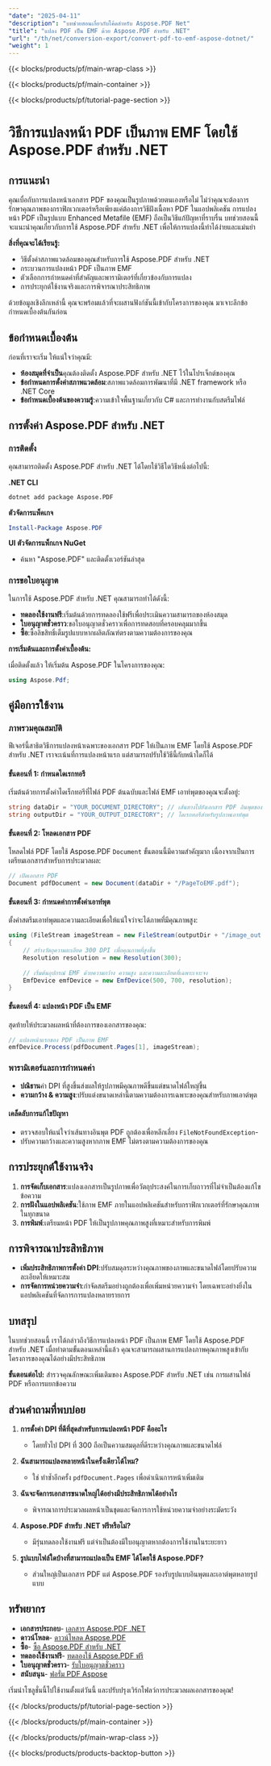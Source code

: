 ```yaml
---
"date": "2025-04-11"
"description": "บทช่วยสอนเกี่ยวกับโค้ดสำหรับ Aspose.PDF Net"
"title": "แปลง PDF เป็น EMF ด้วย Aspose.PDF สำหรับ .NET"
"url": "/th/net/conversion-export/convert-pdf-to-emf-aspose-dotnet/"
"weight": 1
---
```


{{< blocks/products/pf/main-wrap-class >}}

{{< blocks/products/pf/main-container >}}

{{< blocks/products/pf/tutorial-page-section >}}


# วิธีการแปลงหน้า PDF เป็นภาพ EMF โดยใช้ Aspose.PDF สำหรับ .NET

## การแนะนำ

คุณเบื่อกับการแปลงหน้าเอกสาร PDF ของคุณเป็นรูปภาพด้วยตนเองหรือไม่ ไม่ว่าคุณจะต้องการรักษาคุณภาพของกราฟิกเวกเตอร์หรือเพียงแค่ต้องการวิธีฝังเนื้อหา PDF ในแอปพลิเคชัน การแปลงหน้า PDF เป็นรูปแบบ Enhanced Metafile (EMF) ถือเป็นวิธีแก้ปัญหาที่ราบรื่น บทช่วยสอนนี้จะแนะนำคุณเกี่ยวกับการใช้ Aspose.PDF สำหรับ .NET เพื่อให้การแปลงนี้ทำได้ง่ายและแม่นยำ

**สิ่งที่คุณจะได้เรียนรู้:**
- วิธีตั้งค่าสภาพแวดล้อมของคุณสำหรับการใช้ Aspose.PDF สำหรับ .NET
- กระบวนการแปลงหน้า PDF เป็นภาพ EMF
- ตัวเลือกการกำหนดค่าที่สำคัญและพารามิเตอร์ที่เกี่ยวข้องกับการแปลง
- การประยุกต์ใช้งานจริงและการพิจารณาประสิทธิภาพ

ด้วยข้อมูลเชิงลึกเหล่านี้ คุณจะพร้อมแล้วที่จะผสานฟังก์ชันนี้เข้ากับโครงการของคุณ มาเจาะลึกข้อกำหนดเบื้องต้นกันก่อน

## ข้อกำหนดเบื้องต้น

ก่อนที่เราจะเริ่ม ให้แน่ใจว่าคุณมี:

- **ห้องสมุดที่จำเป็น**คุณต้องติดตั้ง Aspose.PDF สำหรับ .NET ไว้ในโปรเจ็กต์ของคุณ
- **ข้อกำหนดการตั้งค่าสภาพแวดล้อม**:สภาพแวดล้อมการพัฒนาที่มี .NET framework หรือ .NET Core
- **ข้อกำหนดเบื้องต้นของความรู้**:ความเข้าใจพื้นฐานเกี่ยวกับ C# และการทำงานกับสตรีมไฟล์

## การตั้งค่า Aspose.PDF สำหรับ .NET

### การติดตั้ง

คุณสามารถติดตั้ง Aspose.PDF สำหรับ .NET ได้โดยใช้วิธีใดวิธีหนึ่งต่อไปนี้:

**.NET CLI**
```bash
dotnet add package Aspose.PDF
```

**ตัวจัดการแพ็คเกจ**
```powershell
Install-Package Aspose.PDF
```

**UI ตัวจัดการแพ็กเกจ NuGet**
- ค้นหา "Aspose.PDF" และติดตั้งเวอร์ชันล่าสุด

### การขอใบอนุญาต

ในการใช้ Aspose.PDF สำหรับ .NET คุณสามารถทำได้ดังนี้:

- **ทดลองใช้งานฟรี**:เริ่มต้นด้วยการทดลองใช้ฟรีเพื่อประเมินความสามารถของห้องสมุด
- **ใบอนุญาตชั่วคราว**:ขอใบอนุญาตชั่วคราวเพื่อการทดสอบที่ครอบคลุมมากขึ้น
- **ซื้อ**:ซื้อลิขสิทธิ์เต็มรูปแบบหากผลิตภัณฑ์ตรงตามความต้องการของคุณ

**การเริ่มต้นและการตั้งค่าเบื้องต้น:**

เมื่อติดตั้งแล้ว ให้เริ่มต้น Aspose.PDF ในโครงการของคุณ:

```csharp
using Aspose.Pdf;
```

## คู่มือการใช้งาน

### ภาพรวมคุณสมบัติ

ฟีเจอร์นี้สาธิตวิธีการแปลงหน้าเฉพาะของเอกสาร PDF ให้เป็นภาพ EMF โดยใช้ Aspose.PDF สำหรับ .NET เราจะเน้นที่การแปลงหน้าแรก แต่สามารถปรับใช้วิธีนี้กับหน้าใดก็ได้

#### ขั้นตอนที่ 1: กำหนดไดเรกทอรี

เริ่มต้นด้วยการตั้งค่าไดเร็กทอรีที่ไฟล์ PDF ต้นฉบับและไฟล์ EMF เอาท์พุตของคุณจะตั้งอยู่:

```csharp
string dataDir = "YOUR_DOCUMENT_DIRECTORY"; // เส้นทางไปยังเอกสาร PDF อินพุตของคุณ
string outputDir = "YOUR_OUTPUT_DIRECTORY"; // ไดเรกทอรีสำหรับรูปภาพเอาท์พุต
```

#### ขั้นตอนที่ 2: โหลดเอกสาร PDF

โหลดไฟล์ PDF โดยใช้ Aspose.PDF `Document` ขั้นตอนนี้มีความสำคัญมาก เนื่องจากเป็นการเตรียมเอกสารสำหรับการประมวลผล:

```csharp
// เปิดเอกสาร PDF
Document pdfDocument = new Document(dataDir + "/PageToEMF.pdf");
```

#### ขั้นตอนที่ 3: กำหนดค่าการตั้งค่าเอาท์พุต

ตั้งค่าสตรีมเอาท์พุตและความละเอียดเพื่อให้แน่ใจว่าจะได้ภาพที่มีคุณภาพสูง:

```csharp
using (FileStream imageStream = new FileStream(outputDir + "/image_out.emf", FileMode.Create))
{
    // สร้างวัตถุความละเอียด 300 DPI เพื่อคุณภาพที่สูงขึ้น
    Resolution resolution = new Resolution(300);
    
    // เริ่มต้นอุปกรณ์ EMF ด้วยความกว้าง ความสูง และความละเอียดที่เฉพาะเจาะจง
    EmfDevice emfDevice = new EmfDevice(500, 700, resolution);
}
```

#### ขั้นตอนที่ 4: แปลงหน้า PDF เป็น EMF

สุดท้ายให้ประมวลผลหน้าที่ต้องการของเอกสารของคุณ:

```csharp
// แปลงหน้าแรกของ PDF เป็นภาพ EMF
emfDevice.Process(pdfDocument.Pages[1], imageStream);
```

### พารามิเตอร์และการกำหนดค่า

- **ปณิธาน**ค่า DPI ที่สูงขึ้นส่งผลให้รูปภาพมีคุณภาพดีขึ้นแต่ขนาดไฟล์ใหญ่ขึ้น
- **ความกว้าง & ความสูง**:ปรับแต่งขนาดเหล่านี้ตามความต้องการเฉพาะของคุณสำหรับภาพเอาต์พุต

#### เคล็ดลับการแก้ไขปัญหา

- ตรวจสอบให้แน่ใจว่าเส้นทางอินพุต PDF ถูกต้องเพื่อหลีกเลี่ยง `FileNotFoundException`-
- ปรับความกว้างและความสูงหากภาพ EMF ไม่ตรงตามความต้องการของคุณ

## การประยุกต์ใช้งานจริง

1. **การจัดเก็บเอกสาร**:แปลงเอกสารเป็นรูปภาพเพื่อวัตถุประสงค์ในการเก็บถาวรที่ไม่จำเป็นต้องแก้ไขข้อความ
2. **การฝังในแอปพลิเคชัน**:ใช้ภาพ EMF ภายในแอปพลิเคชันสำหรับกราฟิกเวกเตอร์ที่รักษาคุณภาพในทุกขนาด
3. **การพิมพ์**:เตรียมหน้า PDF ให้เป็นรูปภาพคุณภาพสูงที่เหมาะสำหรับการพิมพ์

## การพิจารณาประสิทธิภาพ

- **เพิ่มประสิทธิภาพการตั้งค่า DPI**:ปรับสมดุลระหว่างคุณภาพของภาพและขนาดไฟล์โดยปรับความละเอียดให้เหมาะสม
- **การจัดการหน่วยความจำ**:กำจัดสตรีมอย่างถูกต้องเพื่อเพิ่มหน่วยความจำ โดยเฉพาะอย่างยิ่งในแอปพลิเคชันที่จัดการการแปลงหลายรายการ

## บทสรุป

ในบทช่วยสอนนี้ เราได้กล่าวถึงวิธีการแปลงหน้า PDF เป็นภาพ EMF โดยใช้ Aspose.PDF สำหรับ .NET เมื่อทำตามขั้นตอนเหล่านี้แล้ว คุณจะสามารถผสานการแปลงภาพคุณภาพสูงเข้ากับโครงการของคุณได้อย่างมีประสิทธิภาพ 

**ขั้นตอนต่อไป:** สำรวจคุณลักษณะเพิ่มเติมของ Aspose.PDF สำหรับ .NET เช่น การผสานไฟล์ PDF หรือการแยกข้อความ

## ส่วนคำถามที่พบบ่อย

1. **การตั้งค่า DPI ที่ดีที่สุดสำหรับการแปลงหน้า PDF คืออะไร**
   - โดยทั่วไป DPI ที่ 300 ถือเป็นความสมดุลที่ดีระหว่างคุณภาพและขนาดไฟล์
   
2. **ฉันสามารถแปลงหลายหน้าในครั้งเดียวได้ไหม?**
   - ใช่ ทำซ้ำอีกครั้ง `pdfDocument.Pages` เพื่อดำเนินการหน้าเพิ่มเติม

3. **ฉันจะจัดการเอกสารขนาดใหญ่ได้อย่างมีประสิทธิภาพได้อย่างไร**
   - พิจารณาการประมวลผลหน้าเป็นชุดและจัดการการใช้หน่วยความจำอย่างระมัดระวัง

4. **Aspose.PDF สำหรับ .NET ฟรีหรือไม่?**
   - มีรุ่นทดลองใช้งานฟรี แต่จำเป็นต้องมีใบอนุญาตหากต้องการใช้งานในระยะยาว

5. **รูปแบบไฟล์ใดบ้างที่สามารถแปลงเป็น EMF ได้โดยใช้ Aspose.PDF?**
   - ส่วนใหญ่เป็นเอกสาร PDF แต่ Aspose.PDF รองรับรูปแบบอินพุตและเอาต์พุตหลายรูปแบบ

## ทรัพยากร

- **เอกสารประกอบ**- [เอกสาร Aspose.PDF .NET](https://reference.aspose.com/pdf/net/)
- **ดาวน์โหลด**- [ดาวน์โหลด Aspose.PDF](https://releases.aspose.com/pdf/net/)
- **ซื้อ**- [ซื้อ Aspose.PDF สำหรับ .NET](https://purchase.aspose.com/buy)
- **ทดลองใช้งานฟรี**- [ทดลองใช้ Aspose.PDF ฟรี](https://releases.aspose.com/pdf/net/)
- **ใบอนุญาตชั่วคราว**- [รับใบอนุญาตชั่วคราว](https://purchase.aspose.com/temporary-license/)
- **สนับสนุน**- [ฟอรั่ม PDF Aspose](https://forum.aspose.com/c/pdf/10)

เริ่มนำโซลูชั่นนี้ไปใช้งานตั้งแต่วันนี้ และปรับปรุงเวิร์กโฟลว์การประมวลผลเอกสารของคุณ!

{{< /blocks/products/pf/tutorial-page-section >}}

{{< /blocks/products/pf/main-container >}}

{{< /blocks/products/pf/main-wrap-class >}}

{{< blocks/products/products-backtop-button >}}